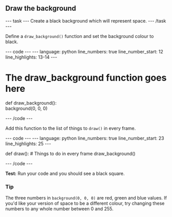 <h2 class="c-project-heading--task">Draw the background</h2>

--- task ---
Create a black background which will represent space.
--- /task --- 

Define a `draw_background()` function and set the background colour to black.

<div class="c-project-code">
--- code ---
---
language: python
line_numbers: true
line_number_start: 12 
line_highlights: 13-14
---

# The draw_background function goes here   
def draw_background():   
    background(0, 0, 0)    
  
--- /code ---
</div>

Add this function to the list of things to `draw()` in every frame.

<div class="c-project-code">
--- code ---
---
language: python
line_numbers: true
line_number_start: 23 
line_highlights: 25
---

def draw():
    # Things to do in every frame
    draw_background() 
  
--- /code ---
</div>

**Test:** Run your code and you should see a black square. 

<div class="c-project-callout c-project-callout--tip">

### Tip

The three numbers in `background(0, 0, 0)` are red, green and blue values. If you'd like your version of space to be a different colour, try changing these numbers to any whole number between 0 and 255.

</div>
